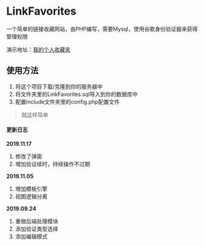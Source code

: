 # LinkFavorites
一个简单的链接收藏网站，由PHP编写，需要Mysql，使用谷歌身份验证器来获得管理权限

演示地址：[我的个人收藏夹](http://tt.r6s.site)

## 使用方法

1. 将这个项目下载/克隆到你的服务器中
2. 将文件夹里的LinkFavorites.sql导入到你的数据库中
3. 配置include文件夹里的config.php配置文件

> 就这样简单

#### 更新日志

**2019.11.17**

1. 修改了弹窗
2. 增加验证续时，持续操作不过期

**2019.11.05**

1. 增加模板引擎
2. 视图逻辑分离

**2019.09.24**

1. 重做后端处理模块
2. 添加验证类型选择
3. 添加编辑模式

